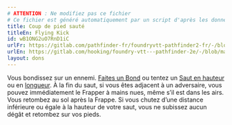 ```yaml
---
# ATTENTION : Ne modifiez pas ce fichier
# Ce fichier est généré automatiquement par un script d'après les données du module Foundry VTT officiel et de sa traduction
title: Coup de pied sauté
titleEn: Flying Kick
id: wB1ONG2uO7RnD1iC
urlFr: https://gitlab.com/pathfinder-fr/foundryvtt-pathfinder2-fr/-/blob/master/data/feats/wB1ONG2uO7RnD1iC.htm
urlEn: https://gitlab.com/hooking/foundry-vtt---pathfinder-2e/-/blob/master/packs/data/feats.db/flying-kick.json
layout: dons
---
```

Vous bondissez sur un ennemi. [Faites un Bond](../actions/bondir.html) ou tentez un [Saut en hauteur](../actions/sauter-en-hauteur.html) ou en [longueur](../actions/sauter-en-longueur.html). À la fin du saut, si vous êtes adjacent à un adversaire, vous pouvez immédiatement le Frapper à mains nues, même s’il est dans les airs. Vous retombez au sol après la Frappe. Si vous chutez d’une distance inférieure ou égale à la hauteur de votre saut, vous ne subissez aucun dégât et retombez sur vos pieds.
